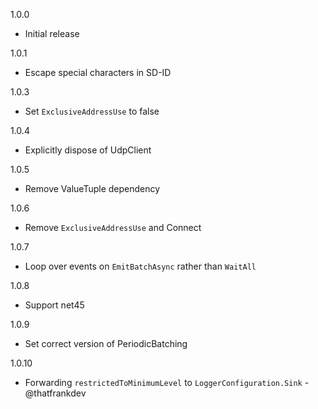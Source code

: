 1.0.0
* Initial release

1.0.1
* Escape special characters in SD-ID

1.0.3
* Set `ExclusiveAddressUse` to false

1.0.4
* Explicitly dispose of UdpClient

1.0.5
* Remove ValueTuple dependency

1.0.6
* Remove `ExclusiveAddressUse` and Connect

1.0.7
* Loop over events on `EmitBatchAsync` rather than `WaitAll`

1.0.8
* Support net45

1.0.9 
* Set correct version of PeriodicBatching

1.0.10
* Forwarding `restrictedToMinimumLevel` to `LoggerConfiguration.Sink` - @thatfrankdev